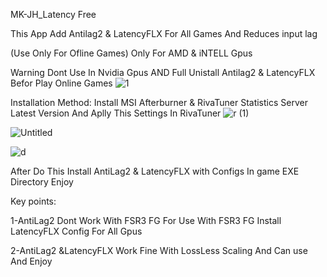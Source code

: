 MK-JH_Latency Free

This App Add Antilag2 & LatencyFLX For All Games And Reduces input lag

(Use Only For Ofline Games)
Only For AMD & iNTELL Gpus

Warning
Dont Use In Nvidia Gpus
AND
Full Unistall Antilag2 & LatencyFLX Befor Play Online Games
![1](https://github.com/user-attachments/assets/8ac595bb-bbcb-4047-b308-f27256a2433d)

Installation Method:
Install MSI Afterburner & RivaTuner Statistics Server Latest Version
And
Aplly This Settings In RivaTuner 
![r (1)](https://github.com/user-attachments/assets/fd66169c-b97c-48d7-8f7a-6b0fd629341d)

![Untitled](https://github.com/user-attachments/assets/478ff3d1-6ba4-4c3f-91fe-cce0d9e33e1b)

![d](https://github.com/user-attachments/assets/5afa16e2-40c8-4630-9907-3a98cf2f8fdd)

After Do This
Install AntiLag2 & LatencyFLX with Configs In game EXE Directory
Enjoy

Key points:

1-AntiLag2 Dont Work With FSR3 FG For Use With FSR3 FG Install LatencyFLX Config For All Gpus

2-AntiLag2 &LatencyFLX Work Fine With LossLess Scaling And Can use And Enjoy
